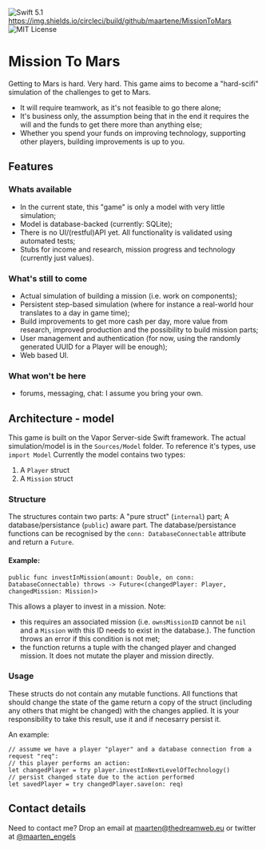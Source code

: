 ![Swift 5.1](http://img.shields.io/badge/swift-5.1-orange.svg) https://img.shields.io/circleci/build/github/maartene/MissionToMars ![MIT License](http://img.shields.io/badge/license-MIT-brightgreen.svg) 

# Mission To Mars
Getting to Mars is hard. Very hard. This game aims to become a "hard-scifi" simulation of the challenges to get to Mars.
* It will require teamwork, as it's not feasible to go there alone;
* It's business only, the assumption being that in the end it requires the will and the funds to get there more than anything else;
* Whether you spend your funds on improving technology, supporting other players, building improvements is up to you.

## Features
### Whats available
* In the current state, this "game" is only a model with very little simulation;
* Model is database-backed (currently: SQLite);
* There is no UI/(restful)API yet. All functionality is validated using automated tests;
* Stubs for income and research, mission progress and technology (currently just values).

### What's still to come
* Actual simulation of building a mission (i.e. work on components);
* Persistent step-based simulation (where for instance a real-world hour translates to a day in game time);
* Build improvements to get more cash per day, more value from research, improved production and the possibility to build mission parts;
* User management and authentication (for now, using the randomly generated UUID for a Player will be enough);
* Web based UI.

### What won't be here
* forums, messaging, chat: I assume you bring your own.

## Architecture - model
This game is built on the Vapor Server-side Swift framework.
The actual simulation/model is in the `Sources/Model` folder. To reference it's types, use `import Model`
Currently the model contains two types:
1. A `Player` struct
2. A `Mission` struct

### Structure
The structures contain two parts:
A "pure struct" (`internal`) part;
A database/persistance (`public`) aware part.
The database/persistance functions can be recognised by the `conn: DatabaseConnectable` attribute and return a `Future`.

#### Example:
```
public func investInMission(amount: Double, on conn: DatabaseConnectable) throws -> Future<(changedPlayer: Player, changedMission: Mission)>
```
This allows a player to invest in a mission. Note:
* this requires an associated mission (i.e. `ownsMissionID` cannot be `nil` and a `Mission` with this ID needs to exist in the database.). The function throws an error if this condition is not met;
* the function returns a tuple with the changed player and changed mission. It does not mutate the player and mission directly.

### Usage
These structs do not contain any mutable functions. All functions that should change the state of the game return a copy of the struct (including any others that might be changed) with the changes applied. 
It is your responsibility to take this result, use it and if necesarry persist it.

An example:
```
// assume we have a player "player" and a database connection from a request "req": 
// this player performs an action:
let changedPlayer = try player.investInNextLevelOfTechnology()
// persist changed state due to the action performed
let savedPlayer = try changedPlayer.save(on: req)
```

## Contact details
Need to contact me? Drop an email at maarten@thedreamweb.eu or twitter at [@maarten_engels](https://twitter.com/maarten_engels)